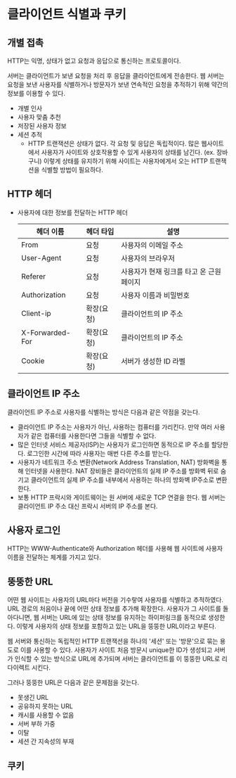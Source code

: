 # 클라이언트 식별과 쿠키

## 개별 접촉

HTTP는 익명, 상태가 없고 요청과 응답으로 통신하는 프로토콜이다.

서버는 클라이언트가 보낸 요청을 처리 후 응답을 클라이언트에게 전송한다. 웹 서버는 요청을 보낸 사용자를 식별하거나 방문자가 보낸 연속적인 요청을 추적하기 위해 약간의 정보를 이용할 수 있다. 

* 개별 인사
* 사용자 맞춤 추천
* 저장된 사용자 정보
* 세션 추적
    * HTTP 트랜잭션은 상태가 없다. 각 요청 및 응답은 독립적이다. 많은 웹사이트에서 사용자가 사이트와 상호작용할 수 있게 사용자의 상태를 남긴다. (ex. 장바구니) 이렇게 상태를 유지하기 위해 사이트는 사용자에게서 오는 HTTP 트랜잭션을 식별할 방법이 필요하다.

## HTTP 헤더

* 사용자에 대한 정보를 전달하는 HTTP 헤더

    헤더 이름 | 헤더 타입 | 설명
    --- | --- | --- 
    From | 요청 | 사용자의 이메일 주소 
    User-Agent | 요청 | 사용자의 브라우저
    Referer | 요청 | 사용자가 현재 링크를 타고 온 근원 페이지
    Authorization | 요청 | 사용자 이름과 비밀번호
    Client-ip | 확장(요청) | 클라이언트의 IP 주소
    X-Forwarded-For | 확장(요청) | 클라이언트의 IP 주소
    Cookie | 확장(요청) | 서버가 생성한 ID 라벨
    
## 클라이언트 IP 주소

클라이언트 IP 주소로 사용자를 식별하는 방식은 다음과 같은 약점을 갖는다.
* 클라이언트 IP 주소는 사용자가 아닌, 사용하는 컴퓨터를 가리킨다. 만약 여러 사용자가 같은 컴퓨터를 사용한다면 그들을 식별할 수 없다.
* 많은 인터넷 서비스 제공자(ISP)는 사용자가 로그인하면 동적으로 IP 주소를 할당한다. 로그인한 시간에 따라 사용자는 매번 다른 주소를 받는다.
* 사용자가 네트워크 주소 변환(Network Address Translation, NAT) 방화벽을 통해 인터넷을 사용한다. NAT 장비들은 클라이언트의 실제 IP 주소를 방화벽 뒤로 숨기고 클라이언트의 실제 IP 주소를 내부에서 사용하는 하나의 방화벽 IP주소로 변환한다.
* 보통 HTTP 프락시와 게이트웨이는 원 서버에 새로운 TCP 연결을 한다. 웹 서버는 클라이언트 IP 주소 대신 프락시 서버의 IP 주소를 본다. 

## 사용자 로그인

HTTP는 WWW-Authenticate와 Authorization 헤더를 사용해 웹 사이트에 사용자 이름을 전달하는 체계를 가지고 있다.

## 뚱뚱한 URL

어떤 웹 사이트는 사용자의 URL마다 버전을 기수랗여 사용자를 식별하고 추적하였다. URL 경로의 처음이나 끝에 어떤 상태 정보를 추가해 확장한다. 사용자가 그 사이트를 돌아다니면, 웹 서버는 URL에 있는 상태 정보를 유지하는 하이퍼링크를 동적으로 생성한다. 이렇게 사용자의 상태 정보를 포함하고 있는 URL을 뚱뚱한 URL이라고 부른다. 

웹 서버와 통신하는 독립적인 HTTP 트랜잭션을 하나의 '세션' 또는 '방문'으로 묶는 용도로 이를 사용할 수 있다. 사용자가 사이트 처음 방문시 unique한 ID가 생성되고 서버가 인식할 수 있는 방식으로 URL에 추가되며 서버는 클라이언트를 이 뚱뚱한 URL로 리다이렉트 시킨다.

그러나 뚱뚱한 URL은 다음과 같은 문제점을 갖는다.

* 못생긴 URL
* 공유하지 못하는 URL
* 캐시를 사용할 수 없음
* 서버 부하 가중
* 이탈
* 세션 간 지속성의 부재

## 쿠키

